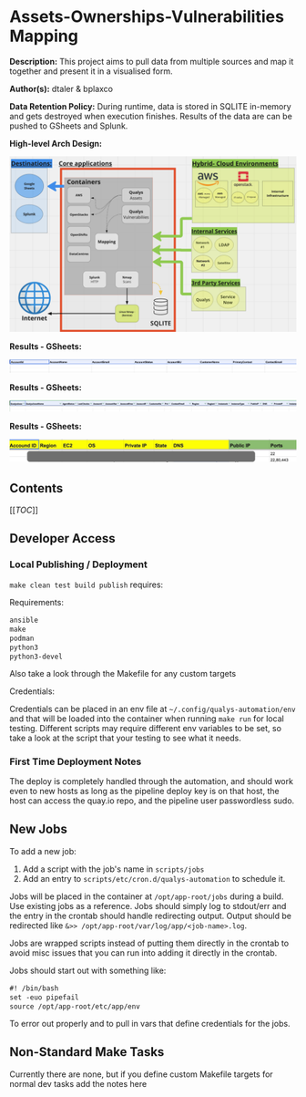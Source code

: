 # Assets-Ownerships-Vulnerabilities Mapping 

**Description:** This project aims to pull data from multiple sources and map it together and present it in a visualised form. 

**Author(s):** dtaler & bplaxco

**Data Retention Policy:** During runtime, data is stored in SQLITE in-memory and gets destroyed when execution finishes. Results of the data are can be pushed to GSheets and Splunk.

**High-level Arch Design:**


![image info](image-overview.png)


**Results - GSheets:**

![image info](image-accounts.png)

**Results - GSheets:**

![image info](image-qualys-accounts-EC2-IPs.png)

**Results - GSheets:**

![image info](image-accounts-EC2-IPs.png)


## Contents

[[_TOC_]]

## Developer Access

### Local Publishing / Deployment

`make clean test build publish` requires:


Requirements:

```
ansible
make
podman
python3
python3-devel
```

Also take a look through the Makefile for any custom targets

Credentials:

Credentials can be placed in an env file at `~/.config/qualys-automation/env`
and that will be loaded into the container when running `make run` for local
testing. Different scripts may require different env variables to be set,
so take a look at the script that your testing to see what it needs.


### First Time Deployment Notes

The deploy is completely handled through the automation, and should work
even to new hosts as long as the pipeline deploy key is on that host, the host
can access the quay.io repo, and the pipeline user passwordless sudo.

## New Jobs

To add a new job:

1. Add a script with the job's name in `scripts/jobs`
1. Add an entry to `scripts/etc/cron.d/qualys-automation` to schedule it.

Jobs will be placed in the container at `/opt/app-root/jobs` during a build.
Use existing jobs as a reference. Jobs should simply log to stdout/err and
the entry in the crontab should handle redirecting output. Output should be
redirected like `&>> /opt/app-root/var/log/app/<job-name>.log`.

Jobs are wrapped scripts instead of putting them directly in the crontab to
avoid misc issues that you can run into adding it directly in the crontab.

Jobs should start out with something like:

```
#! /bin/bash
set -euo pipefail
source /opt/app-root/etc/app/env
```

To error out properly and to pull in vars that define credentials for the
jobs.

## Non-Standard Make Tasks

Currently there are none, but if you define custom Makefile targets for normal
dev tasks add the notes here
